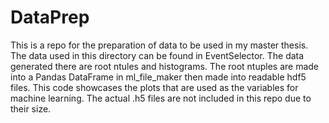 # DataPrep
This is a repo for the preparation of data to be used in my master thesis.
The data used in this directory can be found in EventSelector. The data generated there are root ntules and histograms. The root ntuples are made into a Pandas DataFrame in ml_file_maker then made into readable hdf5 files. This code showcases the plots that are used as the variables for machine learning. 
The actual .h5 files are not included in this repo due to their size.